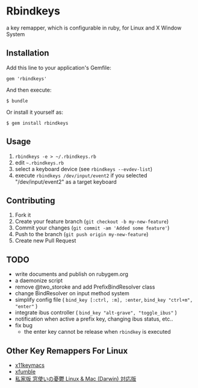 # Rbindkeys

a key remapper, which is configurable in ruby, for Linux and X Window System

## Installation

Add this line to your application's Gemfile:

	gem 'rbindkeys'

And then execute:

	$ bundle

Or install it yourself as:

	$ gem install rbindkeys

## Usage

1. `rbindkeys -e > ~/.rbindkeys.rb`
2. edit `~.rbindkeys.rb`
3. select a keyboard device (see `rbindkeys --evdev-list`)
4. execute `rbindkeys /dev/input/event2` if you selected "/dev/input/event2"
   as a target keyboard

## Contributing

1. Fork it
2. Create your feature branch (`git checkout -b my-new-feature`)
3. Commit your changes (`git commit -am 'Added some feature'`)
4. Push to the branch (`git push origin my-new-feature`)
5. Create new Pull Request

## TODO

* write documents and publish on rubygem.org
* a daemonize script
* remove @two_storoke and add PrefixBindResolver class
* change BindResolver on input method system
* simplify config file ( `bind_key [:ctrl, :m], :enter`, `bind_key "ctrl+m", "enter"` )
* integrate ibus controller ( `bind_key "alt-grave", "toggle_ibus"` )
* notification when active a prefix key, changing ibus status, etc..
* fix bug
	* the enter key cannot be release when `rbindkey` is executed

## Other Key Remappers For Linux

* [x11keymacs](http://yashiromann.sakura.ne.jp/x11keymacs/index-en.html)
* [xfumble](http://endoh-namazu.tierra.ne.jp/xfumble/)
* [私家版 窓使いの憂鬱 Linux & Mac (Darwin) 対応版](http://www42.tok2.com/home/negidakude/)
